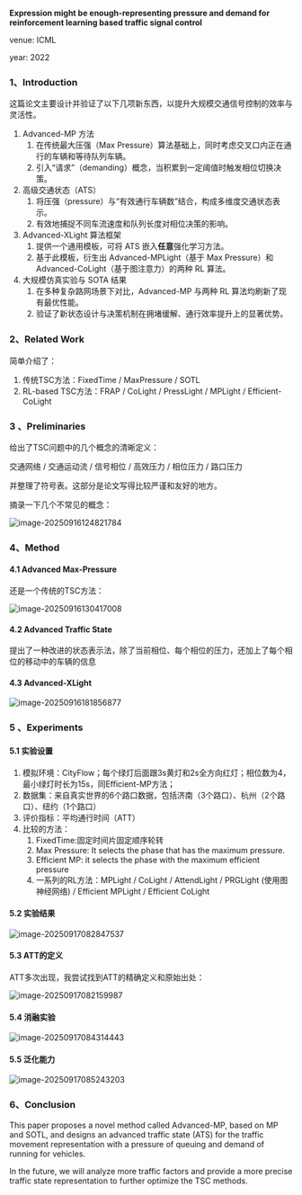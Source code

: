 **Expression might be enough-representing pressure and demand for reinforcement learning based traffic signal control**

venue: ICML

year: 2022

### 1、Introduction

这篇论文主要设计并验证了以下几项新东西，以提升大规模交通信号控制的效率与灵活性。

1. Advanced-MP 方法
   1. 在传统最大压强（Max Pressure）算法基础上，同时考虑交叉口内正在通行的车辆和等待队列车辆。
   2. 引入“请求”（demanding）概念，当积累到一定阈值时触发相位切换决策。
2. 高级交通状态（ATS）
   1. 将压强（pressure）与“有效通行车辆数”结合，构成多维度交通状态表示。
   2. 有效地捕捉不同车流速度和队列长度对相位决策的影响。
3. Advanced-XLight 算法框架
   1. 提供一个通用模板，可将 ATS 嵌入**任意**强化学习方法。
   2. 基于此模板，衍生出 Advanced-MPLight（基于 Max Pressure）和 Advanced-CoLight（基于图注意力）的两种 RL 算法。
4. 大规模仿真实验与 SOTA 结果
   1. 在多种复杂路网场景下对比，Advanced-MP 与两种 RL 算法均刷新了现有最优性能。
   2. 验证了新状态设计与决策机制在拥堵缓解、通行效率提升上的显著优势。

### 2、Related Work

简单介绍了：

1. 传统TSC方法：FixedTime / MaxPressure / SOTL 
2. RL-based TSC方法：FRAP /  CoLight / PressLight / MPLight / Efficient-CoLight 

### 3 、Preliminaries

给出了TSC问题中的几个概念的清晰定义：

交通网络 / 交通运动流 / 信号相位 / 高效压力 / 相位压力 / 路口压力

并整理了符号表。这部分是论文写得比较严谨和友好的地方。

摘录一下几个不常见的概念：

![image-20250916124821784](img/image-20250916124821784.png)

### 4、Method

#### 4.1 Advanced Max-Pressure

还是一个传统的TSC方法：

![image-20250916130417008](img/image-20250916130417008.png)

#### 4.2 Advanced Traffic State

提出了一种改进的状态表示法，除了当前相位、每个相位的压力，还加上了每个相位的移动中的车辆的信息

#### 4.3 Advanced-XLight 

![image-20250916181856877](img/image-20250916181856877.png)

### 5 、Experiments

#### 5.1 实验设置

1. 模拟环境：CityFlow；每个绿灯后面跟3s黄灯和2s全方向红灯；相位数为4，最小绿灯时长为15s，同Efficient-MP方法；
2. 数据集：来自真实世界的6个路口数据，包括济南（3个路口）、杭州（2个路口）、纽约（1个路口）
3. 评价指标：平均通行时间（ATT）
4. 比较的方法：
   1. FixedTime:固定时间片固定顺序轮转
   2. Max Pressure:  It selects the phase that has the maximum pressure.
   3. Efficient MP: it selects the phase with the maximum efficient pressure
   4. 一系列的RL方法：MPLight / CoLight / AttendLight / PRGLight (使用图神经网络) / Efficient MPLight / Efficient CoLight

#### 5.2 实验结果

![image-20250917082847537](img/image-20250917082847537.png)

#### 5.3 ATT的定义

ATT多次出现，我尝试找到ATT的精确定义和原始出处：

![image-20250917082159987](img/image-20250917082159987.png)

#### 5.4 消融实验

![image-20250917084314443](img/image-20250917084314443.png)

#### 5.5 泛化能力

![image-20250917085243203](img/image-20250917085243203.png)

### 6、Conclusion

This paper proposes a novel method called Advanced-MP, based on MP and SOTL, and designs an advanced traffic state (ATS) for the traffic movement representation with a pressure of queuing and demand of running for vehicles.

In the future, we will analyze more traffic factors and provide a more precise traffic state representation to further optimize the TSC methods.